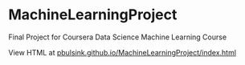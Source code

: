 # MachineLearningProject
Final Project for Coursera Data Science Machine Learning Course

View HTML at [pbulsink.github.io/MachineLearningProject/index.html](pbulsink.github.io/MachineLearningProject/index.html)
